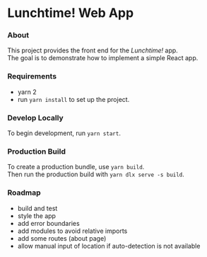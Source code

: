 # Lunchtime! Web App

### About
This project provides the front end for the *Lunchtime!* app.\
The goal is to demonstrate how to implement a simple React app.

### Requirements
- yarn 2
- run `yarn install` to set up the project.

### Develop Locally
To begin development, run `yarn start`.

### Production Build
To create a production bundle, use `yarn build`.\
Then run the production build with `yarn dlx serve -s build`.

### Roadmap
- build and test
- style the app
- add error boundaries
- add modules to avoid relative imports
- add some routes (about page)
- allow manual input of location if auto-detection is not available